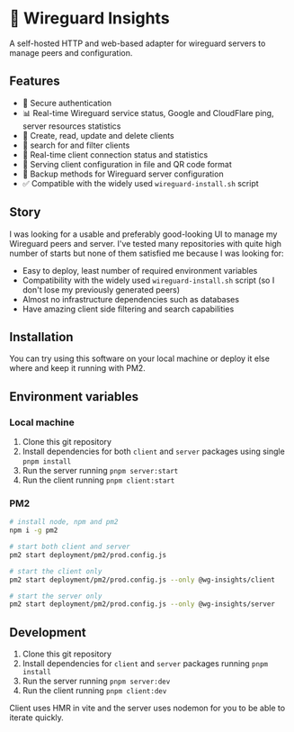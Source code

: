 # 🐉 Wireguard Insights

A self-hosted HTTP and web-based adapter for wireguard servers to manage peers and configuration.

## Features

- 🔐 Secure authentication
- 📊 Real-time Wireguard service status, Google and CloudFlare ping, server resources statistics
- 💾 Create, read, update and delete clients
- 🔎 search for and filter clients
- 🔌 Real-time client connection status and statistics
- 📄 Serving client configuration in file and QR code format
- 🎒 Backup methods for Wireguard server configuration
- ✅ Compatible with the widely used `wireguard-install.sh` script

## Story

I was looking for a usable and preferably good-looking UI to manage my Wireguard peers and server. I've tested many repositories with quite high number of starts but none of them satisfied me because I was looking for:

- Easy to deploy, least number of required environment variables
- Compatibility with the widely used `wireguard-install.sh` script (so I don't lose my previously generated peers)
- Almost no infrastructure dependencies such as databases
- Have amazing client side filtering and search capabilities

## Installation

You can try using this software on your local machine or deploy it else where and keep it running with PM2.

## Environment variables

### Local machine

1. Clone this git repository
2. Install dependencies for both `client` and `server` packages using single `pnpm install`
3. Run the server running `pnpm server:start`
4. Run the client running `pnpm client:start`

### PM2

```bash
# install node, npm and pm2
npm i -g pm2

# start both client and server
pm2 start deployment/pm2/prod.config.js

# start the client only
pm2 start deployment/pm2/prod.config.js --only @wg-insights/client

# start the server only
pm2 start deployment/pm2/prod.config.js --only @wg-insights/server
```

## Development

1. Clone this git repository
2. Install dependencies for `client` and `server` packages running `pnpm install`
3. Run the server running `pnpm server:dev`
4. Run the client running `pnpm client:dev`

Client uses HMR in vite and the server uses nodemon for you to be able to iterate quickly.